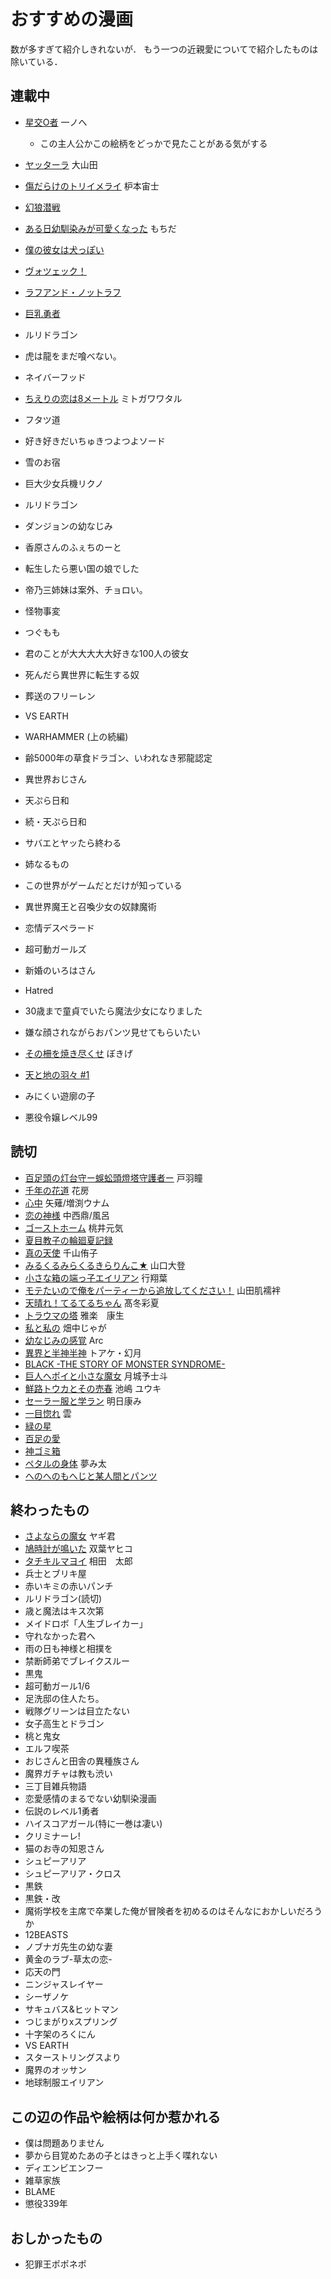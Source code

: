 おすすめの漫画
=======================


数が多すぎて紹介しきれないが．
もう一つの近親愛についてで紹介したものは除いている．

## 連載中

- [星交O者](https://shonenjumpplus.com/episode/17106567262008975393) 一ノへ
    - この主人公かこの絵柄をどっかで見たことがある気がする
- [ヤッターラ](https://shonenjumpplus.com/episode/17106567255706133149) 大山田
- [傷だらけのトリイメライ](https://rookie.shonenjump.com/series/EmTZ65sUKhg) 枦本宙士
- [幻狼潜戦](https://www.sunday-webry.com/episode/4856001361191581536)
- [ある日幼馴染みが可愛くなった](https://rookie.shonenjump.com/series/pGBIkZlt8e0) もちだ
- [僕の彼女は犬っぽい](https://rookie.shonenjump.com/series/pGBIkZlseXQ)
- [ヴォツェック！](https://rookie.shonenjump.com/series/pGBIkZljhnU)
- [ラフアンド・ノットラフ](https://rookie.shonenjump.com/series/pGBIkZlZkQI)
- [巨乳勇者](https://rookie.shonenjump.com/series/pGBIkZlXF-0)
- ルリドラゴン
- 虎は龍をまだ喰べない。
- ネイバーフッド
- [ちえりの恋は8メートル](https://shonenjumpplus.com/episode/316112896890762684) ミトガワワタル
- フタツ道
- 好き好きだいちゅきつよつよソード
- 雪のお宿
- 巨大少女兵機リクノ
- ルリドラゴン
- ダンジョンの幼なじみ
- 香原さんのふぇちのーと
- 転生したら悪い国の娘でした
- 帝乃三姉妹は案外、チョロい。
- 怪物事変
- つぐもも
- 君のことが大大大大大好きな100人の彼女
- 死んだら異世界に転生する奴
- 葬送のフリーレン
- VS EARTH 
- WARHAMMER (上の続編)
- 齢5000年の草食ドラゴン、いわれなき邪龍認定
- 異世界おじさん
- 天ぷら日和
- 続・天ぷら日和
- サバエとヤッたら終わる
- 姉なるもの
- この世界がゲームだとだけが知っている
- 異世界魔王と召喚少女の奴隷魔術
- 恋情デスペラード
- 超可動ガールズ
- 新婚のいろはさん
- Hatred
- 30歳まで童貞でいたら魔法少女になりました
- 嫌な顔されながらおパンツ見せてもらいたい
- [その柵を焼き尽くせ](https://rookie.shonenjump.com/series/X1vJnKYAjyw) ぼきげ
- [天と地の羽々 #1](https://www.pixiv.net/artworks/98045382)


- みにくい遊廓の子
- 悪役令嬢レベル99

## 読切

- [百足頭の灯台守ー蜈蚣頭燈塔守護者ー](https://rookie.shonenjump.com/series/zGZPbQ8L_1k) 戸羽瞳
- [千年の花道](https://shonenjumpplus.com/episode/17106371864158232836) 花房
- [心中](https://shonenjumpplus.com/episode/14079602755536239070) 矢薙/増渕ウナム
- [恋の神様](https://shonenjumpplus.com/episode/14079602755396027365) 中西鼎/風呂
- [ゴーストホーム](https://rookie.shonenjump.com/series/EmTZ65sNYPk) 桃井元気
- [夏目教子の輪廻夏記録](https://seiga.nicovideo.jp/comic/64748)
- [真の天使](https://shonenjumpplus.com/episode/4856001361183566585) 千山侑子
- [みるくるみらくるきらりんこ★](https://rookie.shonenjump.com/series/pGBIkZl4R5Y) 山口大登 
- [小さな箱の端っ子エイリアン](https://www.sunday-webry.com/episode/4856001361174556929) 行翔葉
- [モテたいので俺をパーティーから追放してください！](https://ganma.jp/yomikiri202304_01) 山田肌襦袢
- [天晴れ！てるてるちゃん](https://rookie.shonenjump.com/series/pGBIkZl3WQg) 髙冬彩夏
- [トラウマの塔](https://rookie.shonenjump.com/series/pGBIkZl3t4A) 雅楽　康生 
- [私と私の](https://rookie.shonenjump.com/series/pGBIkZl08QQ) 畑中じゃが
- [幼なじみの感覚](異界と半神半神) Arc
- [異界と半神半神](https://rookie.shonenjump.com/series/pGBIkZl0U8w) トアケ・幻月
- [BLACK -THE STORY OF MONSTER SYNDROME-]()
- [巨人ヘポイと小さな魔女](https://rookie.shonenjump.com/series/pGBIkZl0I64) 月城予士斗 
- [鮮路トウカとその売春](https://rookie.shonenjump.com/series/pGBIkZlxBp8) 池嶋 ユウキ 
- [セーラー服と学ラン](https://rookie.shonenjump.com/series/pGBIkZlxXDE) 明日康み
- [一目惚れ](https://rookie.shonenjump.com/series/pGBIkZlxXLo) 雲
- [緑の星](https://rookie.shonenjump.com/series/pGBIkZlmmjM)
- [百足の愛](https://shonenjumpplus.com/episode/316190246967931515)
- [神ゴミ箱](https://rookie.shonenjump.com/series/pGBIkZlXXYE)
- [ペタルの身体](https://rookie.shonenjump.com/series/pGBIkZlW66k) 夢み太
- [へのへのもへじと某人間とパンツ](https://shonenjumpplus.com/episode/316112896925763346)

## 終わったもの


- [さよならの魔女](https://rookie.shonenjump.com/series/pGBIkZl2cog) ヤギ君
- [鳩時計が鳴いた](https://rookie.shonenjump.com/series/pGBIkZlPQ7M) 双葉ヤヒコ
- [タチキルマヨイ](https://rookie.shonenjump.com/series/pGBIkZlSgfM) 相田　太郎
- 兵士とブリキ屋
- 赤いキミの赤いパンチ
- ルリドラゴン(読切)
- 歳と魔法はキス次第
- メイドロボ「人生ブレイカー」
- 守れなかった君へ
- 雨の日も神様と相撲を
- 禁断師弟でブレイクスルー
- 黒鬼
- 超可動ガール1/6
- 足洗邸の住人たち。
- 戦隊グリーンは目立たない
- 女子高生とドラゴン
- 桃と鬼女
- エルフ喫茶
- おじさんと田舎の異種族さん
- 魔界ガチャは教も渋い
- 三丁目雑兵物語
- 恋愛感情のまるでない幼馴染漫画
- 伝説のレベル1勇者
- ハイスコアガール(特に一巻は凄い)
- クリミナーレ!
- 猫のお寺の知恩さん
- シュピーアリア
- シュピーアリア・クロス
- 黒鉄<KUROGANE>
- 黒鉄・改
- 魔術学校を主席で卒業した俺が冒険者を初めるのはそんなにおかしいだろうか
- 12BEASTS
- ノブナガ先生の幼な妻
- 黄金のラブ-草太の恋-
- 応天の門
- ニンジャスレイヤー
- シーザノケ
- サキュバス&ヒットマン
- つじまがりxスプリング
- 十字架のろくにん
- VS EARTH
- スターストリングスより
- 魔界のオッサン
- 地球制服エイリアン

## この辺の作品や絵柄は何か惹かれる

- 僕は問題ありません
- 夢から目覚めたあの子とはきっと上手く喋れない
- ディエンビエンフー
- 雑草家族
- BLAME
- 懲役339年




おしかったもの
------------------

- 犯罪王ポポネポ
